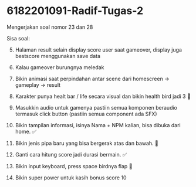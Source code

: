 # 6182201091-Radif-Tugas-2

Mengerjakan soal nomor 23 dan 28

Sisa soal:

5. Halaman result selain display score user saat gameover, display juga bestscore menggunakan save data

8. Kalau gameover burungnya meledak

10. Bikin animasi saat perpindahan antar scene dari homescreen -> gameplay -> result

11. Karakter punya healt bar / life secara visual dan bikin health bird jadi 3 :pencil:

15. Masukkin audio untuk gamenya pastiin semua komponen beraudio termasuk click button (pastiin semua component ada SFX)

23. Bikin tampilan informasi, isinya Nama + NPM kalian, bisa dibuka dari home. :white_check_mark: 

26. Bikin jenis pipa baru yang bisa bergerak atas dan bawah. :pencil:

28. Ganti cara hitung score jadi durasi bermain.  :white_check_mark:

29. Bikin input keyboard, press space birdnya flap :pencil:

30. Bikin super power untuk kasih bonus score 10
